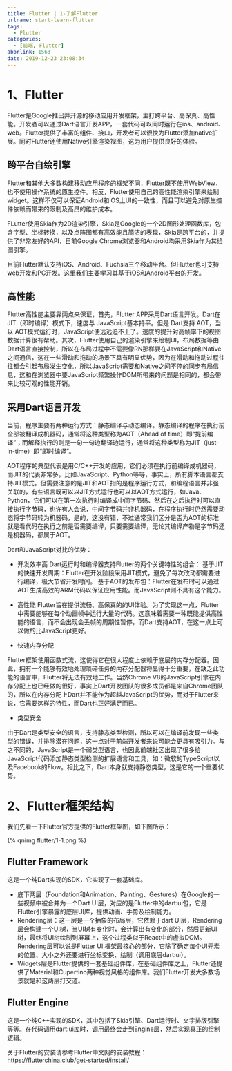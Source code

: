 ```yaml
---
title: Flutter | 1-了解Flutter
urlname: start-learn-flutter
tags:
  - Flutter
categories:
  - [前端, Flutter]
abbrlink: 1563
date: 2019-12-23 23:08:34
---
```

# 1、Flutter
Flutter是Google推出并开源的移动应用开发框架，主打跨平台、高保真、高性能。开发者可以通过Dart语言开发APP，一套代码可以同时运行在ios、android、web。Flutter提供了丰富的组件、接口，开发者可以很快为Flutter添加native扩展。同时Flutter还使用Native引擎渲染视图，这为用户提供良好的体验。

## 跨平台自绘引擎
Flutter和其他大多数构建移动应用程序的框架不同，Flutter既不使用WebView，也不使用操作系统的原生控件。相反，Flutter使用自己的高性能渲染引擎来绘制widget。这样不仅可以保证Android和iOS上UI的一致性，而且可以避免对原生控件依赖而带来的限制及高昂的维护成本。

FLutter使用Skia作为2D渲染引擎，Skia是Google的一个2D图形处理函数库，包含字型、坐标转换，以及点阵图都有高效能且简洁的表现，Skia是跨平台的，并提供了非常友好的API，目前Google Chrome浏览器和Android均采用Skia作为其绘图引擎。

目前Flutter默认支持iOS、Android、Fuchsia三个移动平台。但Flutter也可支持web开发和PC开发。这里我们主要学习其基于iOS和Android平台的开发。

## 高性能
Flutter高性能主要靠两点来保证，首先，Flutter APP采用Dart语言开发。Dart在 JIT（即时编译）模式下，速度与 JavaScript基本持平。但是 Dart支持 AOT，当以 AOT模式运行时，JavaScript便远远追不上了。速度的提升对高帧率下的视图数据计算很有帮助。其次，Flutter使用自己的渲染引擎来绘制UI，布局数据等由Dart语言直接控制，所以在布局过程中不需要像RN那样要在JavaScript和Native之间通信，这在一些滑动和拖动的场景下具有明显优势，因为在滑动和拖动过程往往都会引起布局发生变化，所以JavaScript需要和Native之间不停的同步布局信息，这和在浏览器中要JavaScript频繁操作DOM所带来的问题是相同的，都会带来比较可观的性能开销。

## 采用Dart语言开发
当前，程序主要有两种运行方式：静态编译与动态编译。静态编译的程序在执行前全部被翻译成机器码，通常将这种类型称为AOT（Ahead of time）即“提前编译”；而解释执行的则是一句一句边翻译边运行，通常将这种类型称为JIT（just-in-time）即“即时编译”。

AOT程序的典型代表是用C/C++开发的应用，它们必须在执行前编译成机器码，而JIT的代表非常多，比如JavaScript、Python等等，事实上，所有脚本语言都支持JIT模式。但需要注意的是JIT和AOT指的是程序运行方式，和编程语言并非强关联的，有些语言既可以以JIT方式运行也可以以AOT方式运行，如Java、Python，它们可以在第一次执行时编译成中间字节码、然后在之后执行时可以直接执行字节码，也许有人会说，中间字节码并非机器码，在程序执行时仍然需要动态将字节码转为机器码，是的，这没有错，不过通常我们区分是否为AOT的标准就是看代码在执行之前是否需要编译，只要需要编译，无论其编译产物是字节码还是机器码，都属于AOT。

Dart和JavaScript对比的优势：
- 开发效率高
  Dart运行时和编译器支持Flutter的两个关键特性的组合：
  基于JIT的快速开发周期：Flutter在开发阶段采用JIT模式，避免了每次改动都需要进行编译，极大节省开发时间。
  基于AOT的发布包：Flutter在发布时可以通过AOT生成高效的ARM代码以保证应用性能。而JavaScript则不具有这个能力。

- 高性能
  Flutter旨在提供流畅、高保真的的UI体验。为了实现这一点，Flutter中需要能够在每个动画帧中运行大量的代码。这意味着需要一种既能提供高性能的语言，而不会出现会丢帧的周期性暂停，而Dart支持AOT，在这一点上可以做的比JavaScript更好。

- 快速内存分配

Flutter框架使用函数式流，这使得它在很大程度上依赖于底层的内存分配器。因此，拥有一个能够有效地处理琐碎任务的内存分配器将显得十分重要，在缺乏此功能的语言中，Flutter将无法有效地工作。当然Chrome V8的JavaScript引擎在内存分配上也已经做的很好，事实上Dart开发团队的很多成员都是来自Chrome团队的，所以在内存分配上Dart并不能作为超越JavaScript的优势，而对于Flutter来说，它需要这样的特性，而Dart也正好满足而已。

- 类型安全

由于Dart是类型安全的语言，支持静态类型检测，所以可以在编译前发现一些类型的错误，并排除潜在问题，这一点对于前端开发者来说可能会更具有吸引力。与之不同的，JavaScript是一个弱类型语言，也因此前端社区出现了很多给JavaScript代码添加静态类型检测的扩展语言和工具，如：微软的TypeScript以及Facebook的Flow。相比之下，Dart本身就支持静态类型，这是它的一个重要优势。

# 2、Flutter框架结构
我们先看一下Flutter官方提供的Flutter框架图，如下图所示：
<!-- ![](/images/articles/flutter/1-1.png) -->
{% qnimg flutter/1-1.png %}

## Flutter Framework
这是一个纯Dart实现的SDK，它实现了一套基础库。
- 底下两层（Foundation和Animation、Painting、Gestures）在Google的一些视频中被合并为一个Dart UI层，对应的是Flutter中的dart:ui包，它是Flutter引擎暴露的底层UI库，提供动画、手势及绘制能力。
- Rendering层：这一层是一个抽象的布局层，它依赖于dart UI层，Rendering层会构建一个UI树，当UI树有变化时，会计算出有变化的部分，然后更新UI树，最终将UI树绘制到屏幕上，这个过程类似于React中的虚拟DOM。Rendering层可以说是Flutter UI 框架最核心的部分，它除了确定每个UI元素的位置、大小之外还要进行坐标变换、绘制（调用底层dart:ui）。
- Widgets层是Flutter提供的一套基础组件库，在基础组件库之上，Flutter还提供了Material和Cupertino两种视觉风格的组件库。我们Flutter开发大多数场景就是和这两层打交道。

## Flutter Engine
这是一个纯C++实现的SDK，其中包括了Skia引擎、Dart运行时、文字排版引擎等等。在代码调用dart:ui库时，调用最终会走到Engine层，然后实现真正的绘制逻辑。


关于Flutter的安装请参考Flutter中文网的安装教程：
https://flutterchina.club/get-started/install/